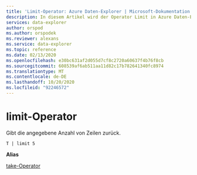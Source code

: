 ```yaml
---
title: 'Limit-Operator: Azure Daten-Explorer | Microsoft-Dokumentation'
description: In diesem Artikel wird der Operator Limit in Azure Daten-Explorer beschrieben.
services: data-explorer
author: orspod
ms.author: orspodek
ms.reviewer: alexans
ms.service: data-explorer
ms.topic: reference
ms.date: 02/13/2020
ms.openlocfilehash: e30bc631af2d055d7cf8c2720a60637f4b76f8cb
ms.sourcegitcommit: 608539af6ab511aa11d82c17b782641340fc8974
ms.translationtype: MT
ms.contentlocale: de-DE
ms.lasthandoff: 10/20/2020
ms.locfileid: "92246572"
---
```

# <a name="limit-operator"></a>limit-Operator

Gibt die angegebene Anzahl von Zeilen zurück.

```kusto
T | limit 5
```

**Alias**

[take-Operator](takeoperator.md)